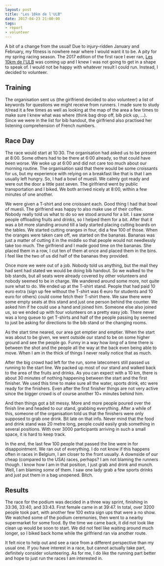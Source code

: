 ```yaml
---
layout: post
title: "Les 10km de l'ULB"
date: 2017-04-23 21:00:00
tags:
- report
- volunteer
---
```


A bit of a change from the usual! Due to injury-ridden January and February, my
fitness is nowhere near where I would want it to be. A pity for my spring
racing season. The 2017 edition of the first race I ever ran, [Les 10km de
l'ULB][10kulb] was coming up and I knew I was not going to get in a shape to
speak of. I would not be happy with whatever result I could run. Instead, I
decided to volunteer.

## Training

The organisation sent us (the girlfriend decided to also volunteer) a list of
keywords for questions we might receive from runners. I made sure to study
it/read it a few times as well as looking at the map of the area a few times to
make sure I knew what was where (think bag drop off, bib pick up, ...). Since
we were in the list for bib handout, the girlfriend also practised her
listening comprehension of French numbers.

## Race Day

The race would start at 10:30. The organisation had asked us to be present at
8:00. Some others had to be there at 6:00 already, so that could have been
worse. We woke up at 6:00 and did not care too much about our morning routine.
The organisation said that there would be some croissants for us, but my
experience with relying on a breakfast like that is that I am usually left
hungry. So, I had a bowl of muesli. We calmly got ready and were out the door
a little past seven. The girlfriend went by public transportation and I biked.
We both arrived nicely at 8:00, within a few minutes of one another.

We were given a T-shirt and one croissant each. Good thing I had that bowl of
muesli. The girlfriend was happy to also make use of their coffee. Nobody
really told us what to do so we stood around for a bit. I saw some people
offloading fruits and drinks, so I helped them for a bit. After that it was a
bit more standing around till a lady started placing cutting boards on the
tables. We started cutting oranges in four, did a few 100 of those. When the
oranges were taken care off, we started on the bananas. Bananas was just a
matter of cutting it in the middle so that people would not needlessly take too
much. The girlfriend and I made good time on the bananas. She placed them in a
row, I cut ten of them at once and placed them in the bins. I feel like the two
of us did half of the bananas they provided.

Once more we were out of a job. Nobody told us anything, but the mail they had
sent had stated we would be doing bib handout. So we walked to the bib stands,
but all seats were already covered by other volunteers and nobody seemed to be
in charge. We wandered around some more, not quite sure what to do. We ended up
at the T-shirt stand. People that had paid 10 euro extra (sign up fee without
the T-shirt was 6 euro for students and 10 euro for others) could come fetch
their T-shirt there. We saw there were some empty seats at this stand and just
one person behind the counter. We asked him if he could use a hand and joined
him. Someone else also joined us, so we ended up with four volunteers on a
pretty easy job. There never was a long queue to get T-shirts and half of the
people passing by seemed to just be asking for directions to the bib stand or
the changing rooms.

As the start time neared, our area got emptier and emptier. When the start was
about to be given, we went outside our stand to be on some higher ground and
see the people go. Funny in a way how *long* of a time there is between the
shot and the people all the way at the back even being able to move.  When I am
in the thick of things I never really notice that as much.

After the big crowd had left for the run, some latecomers still passed us
running to the start line.  We packed up most of our stand and walked back to
the area of the fruits and drinks.  As you can expect with a 10 km, there is
about 30 minutes of nothing happening between the start and the first finisher.
We used this time to make sure all the water, sports drink, etc were ready for
the finishers.  Even after the first finisher things are not very active since
the bigger crowd is of course another 10+ minutes behind him.

And then things got a bit messy. More and more people poured over the finish
line and headed to our stand, grabbing everything. After a while of this,
someone of the organisation told us that the finishers were only supposed to
grab one drink.  Bit late on that info. Never mind that the food and drink
stand was 20 metre long, people could easily grab something in several
positions. With over 3000 participants arriving in such a small space, it is
hard to keep track.

In the end, the last few 100 people that passed the line were in for
disappointment. We ran out of everything. I do not know if this happens often
in races in Belgium, I am closer to the front usually. A downside of our cheap
(compared to the USA) races, perhaps? I am not blaming the runners though. I
know how I am in that position, I just grab and drink and munch. Well, I am
blaming *some* of them. I saw one lady grab a few sports drinks and just put
them in a bag unopened. Bitch.

## Results

The race for the podium was decided in a three way sprint, finishing in 33:36,
33:40, and 33:43.  First female came in at 39:47. In total, over 3200 people
took part, with another few 100 extra sign ups that were a no show. We watched
some of the podium ceremonies, then went to a nearby supermarket for some food.
By the time we came back, it did not look like clean up would be soon to start.
We did not feel like waiting around much longer, so I biked back home while the
girlfriend ran via another route.

It felt nice to help out and see a race from a different perspective than my
usual one. If you have interest in a race, but cannot actually take part,
definitely consider volunteering. As for me, I do like the running part better
and hope to just run the races I am interested in.

[10kulb]: http://www.10kmulb.org/
